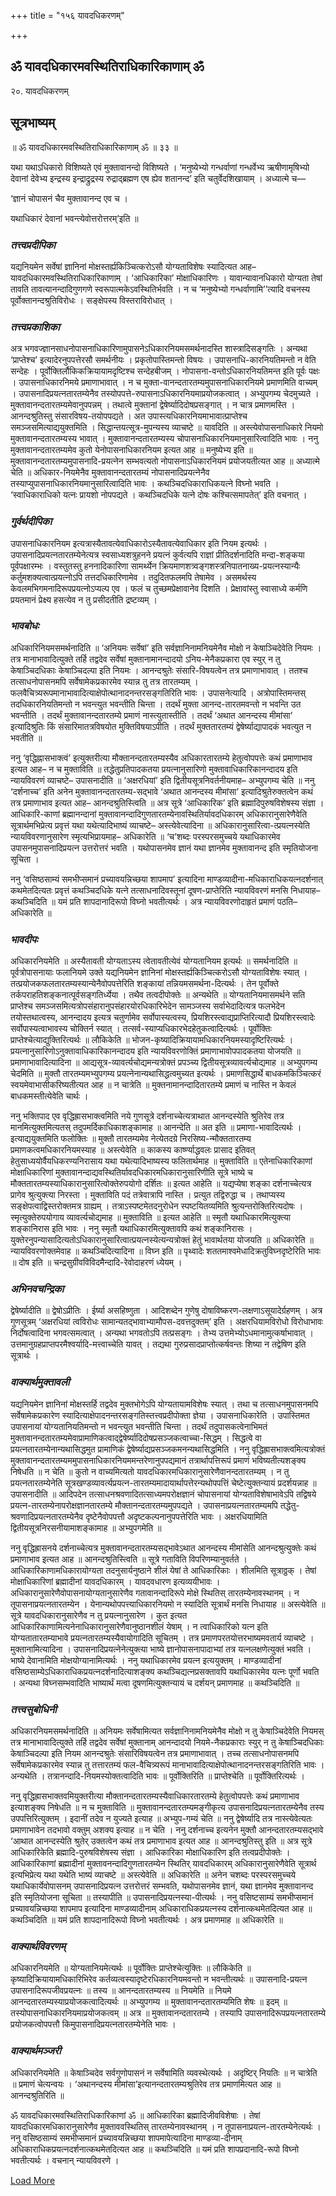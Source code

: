 +++
title = "१५६ यावदधिकरणम्"

+++


## ॐ यावदधिकारमवस्थितिराधिकारिकाणाम् ॐ

२०. यावदधिकरणम्

## सूत्रभाष्यम्

॥ ॐ यावदधिकारमवस्थितिराधिकारिकाणाम् ॐ ॥ ३३ ॥

यथा यथाऽधिकारो विशिष्यते एवं मुक्तावानन्दो विशिष्यते । ‘मनुष्येभ्यो गन्धर्वाणां गन्धर्वेभ्य ऋषीणामृषिभ्यो देवानां देवेभ्य इन्द्रस्य इन्द्राद्रुद्रस्य रुद्राद्ब्रह्मण एष ह्येव शतानन्द’ इति चतुर्वेदशिखायाम् । अध्यात्मे च—

‘ज्ञानं चोपासनं चैव मुक्तावानन्द एव च ।

यथाधिकारं देवानां भवन्त्येवोत्तरोत्तरम्’इति ॥

### ***तत्त्वप्रदीपिका***

यद्यनियमेन सर्वेषां ज्ञानिनां मोक्षस्तर्ह्यकिञ्चित्करोऽसौ योग्यताविशेषः स्यादित्यत आह–यावदधिकारमवस्थितिराधिकारिकाणाम् । ‘आधिकारिका’ मोक्षाधिकारिणः । यावान्यावानधिकारो योग्यता तेषां तावति तावत्यानन्दादिगुणगणे स्वरूपात्मकेऽवस्थितिर्भवति । न च ‘मनुष्येभ्यो गन्धर्वाणामि’’त्यादि वचनस्य पूर्वोक्तानन्दश्रुतिविरोधः । सङ्क्षेपस्य विस्तराविरोधात् ।

### ***तत्त्वप्रकाशिका***

अत्र भगवज्ज्ञानसाधनोपासनाधिकारिणामुपासनेऽधिकारनियमसमर्थनादस्ति शास्त्रादिसङ्गतिः । अन्यथा ‘प्राप्तेश्च’ इत्यादेरनुपपत्तेरसौ समर्थनीयः । प्रकृतोपास्तिमन्तो विषयः । उपासनाधि-कारनियतिमन्तो न वेति सन्देहः । पूर्वोक्तिर्लौकिकक्रियायामदृष्टिश्च सन्देहबीजम् । नोपासना-वन्तोऽधिकारनियतिमन्त इति पूर्वः पक्षः । उपासनाधिकारनिमये प्रमाणाभावात् । न च मुक्ता-वानन्दतारतम्यमुपासनाधिकारनियमे प्रमाणमिति वाच्यम् । उपासनादिप्रयत्नतारतम्येनैव तस्योपपत्ते-रुपासनाऽधिकारनियमाप्रयोजकत्वात् । अभ्युपगम्य चेदमुच्यते । मुक्तावानन्दतारतम्यमेवानुपपन्नम् । तथात्वे मुक्तानां द्वेषेर्ष्यादिदोषप्रसङ्गात् । न चात्र प्रमाणमस्ति । आनन्दश्रुतिस्तु संसारविषय-तयोपपद्यते । अत उपास्त्यधिकारनियमाभावात्प्राप्तेश्च समञ्जसमित्याद्ययुक्तमिति । सिद्धान्तयत्सूत्र-मुपन्यस्य व्याचष्टे ॥ यावदिति ॥ अस्त्येवोपासनाधिकारे नियमो मुक्तावानन्दतारतम्यस्य भावात् । मुक्तावानन्दतारतम्यस्य चोपासनाधिकारनियमानुसारित्वादिति भावः । ननु मुक्तावानन्दतारतम्यमेव कुतो येनोपासनाधिकारनियम इत्यत आह ॥ मनुष्येभ्य इति ॥ मुक्तावानन्दतारतम्यमुपासनादि-प्रयत्नेन सम्भवत्यतो नोपासनाऽधिकारनियमं प्रयोजयतीत्यत आह ॥ अध्यात्मे चेति ॥ अधिकार-नियमेनैव मुक्तावानन्दतारतम्यं नोपासनादिप्रयत्नेनैव तस्याप्युपासनाधिकारनियमानुसारित्वादिति भावः । कथञ्चिदधिकाराधिकयत्ने विघ्नो भवति । ‘स्वाधिकाराधिको यत्नः प्रायशो नोपपद्यते । कथञ्चिदधिके यत्ने दोषः कश्चित्समापतेत्’ इति वचनात् ।

### ***गुर्वर्थदीपिका***

उपासनाधिकारनियम इत्यत्रास्यैतावत्येवाधिकारोऽस्यैतावत्येवाधिकार इति नियम इत्यर्थः । उपासनादिप्रयत्नतारतम्येनेत्यत्र स्वसाध्यशत्रुहनने प्रयत्नं कुर्वत्यपि राज्ञां प्रीतिदर्शनादिति मन्दा-शङ्कया पूर्वपक्षारम्भः । वस्तुतस्तु हननादिकारिणा सामर्थ्येन क्रियमाणशत्र्वङ्गशस्त्रनिपातनाख्य-प्रयत्नस्यान्यैः कर्तुमशक्यत्वात्प्रयत्नोऽपि तत्तदधिकारिणामेव । तदुदितफलमपि तेषामेव । असमर्थस्य केवलमभिगमनादिरूपप्रयत्नोऽप्यल्प एव । फलं च तुच्छमप्रेक्षावानेव दिशति । प्रेक्षावांस्तु स्वासाध्ये कर्मणि प्रयतमानं प्रेक्ष्य हसत्येव न तु प्रसीदतीति द्रष्टव्यम् ।

### ***भावबोधः***

अधिकारिनियमसमर्थनादिति ॥ ‘अनियमः सर्वेषां’ इति सर्वज्ञानिनामनियमेनैव मोक्षो न केषाञ्चिदेवेति नियमः । तत्र मानाभावादित्युक्ते तर्हि तद्वदेव सर्वेषां मुक्तानामानन्दादयो ऽनिय-मेनैकप्रकारा एव स्युर् न तु केषाञ्चिदधिकाः केषाञ्चिदल्पा इति नियमः । आनन्दश्रुतेः संसारि-विषयत्वेन तत्र प्रमाणाभावात् । ततश्च तत्साधनोपासनमपि सर्वेषामेकप्रकारमेव स्यान्न तु तत्र तारतम्यम् । फलवैचित्र्यरूपमानाभावादित्याक्षेपोत्थानादनन्तरसङ्गतिरिति भावः । उपासनेत्यादि । अत्रोपास्तिमन्तस् तदधिकारनियतिमन्तो न भवन्त्युत भवन्तीति चिन्ता । तदर्थं मुक्ता आनन्द-तारतमवन्तो न भवन्ति उत भवन्तीति । तदर्थं मुक्तावानन्दतारतम्ये प्रमाणं नास्त्युतास्तीति । तदर्थं ‘अथात आनन्दस्य मीमांसा’ इत्यादिश्रुतिः किं संसारिमातत्रविषयोत मुक्तिविषयाऽपीति । तदर्थं मुक्ततारतम्यं द्वेषेर्ष्याद्यापादकं भवत्युत न भवतीति ॥

ननु ‘वृद्धिह्नासभाक्त्वं’ इत्युक्तरीत्या मौक्तानन्दतारतम्यस्यैव अधिकारतारतम्ये हेतुत्वोपपत्तेः कथं प्रमाणाभाव इत्यत आह– न च मुक्ताविति ॥ तद्धेतुप्रतिपादकतया प्रयत्नानुसारिणो मुक्तावाधिकारिकानन्दादय इति न्यायविवरणं व्याचष्टे– उपासनादीति ॥ ‘अक्षरधियां’ इति द्वितीयसूत्रनिवर्तनीयमाह– अभ्युपगम्य चेति ॥ ननु ‘दर्शनाच्च’ इति अनेन मुक्तावानन्दतारतम्य-सद्भावे ‘अथात आनन्दस्य मीमांसा’ इत्यादिश्रुतेरुक्तत्वेन कथं तत्र प्रमाणाभाव इत्यत आह– आनन्दश्रुतिस्त्विति ॥ अत्र सूत्रे ‘आधिकारिक’ इति ब्रह्मादिपुरुषविशेषस्य संज्ञा । आधिकारि-काणां ब्रह्मानन्दानां मुक्तावानन्दादिगुणतारतम्येनावस्थितिर्यावदधिकारम् अधिकारानुसारेणैवेति सूत्रार्थमभिप्रेत्य प्रवृत्तं यथा यथेत्यादिभाष्यं व्याचष्टे– अस्त्येवेत्यादिना ॥ अधिकारानुसारित्वा-त्प्रयत्नस्येति न्यायविवरणानुसारेण स्मृत्यभिप्रायमाह– अधिकारेति ॥ ‘च’शब्दः परस्परसमुच्चये यथाधिकारमेव उपासनमुपासनादिप्रयत्न उत्तरोत्तरं भवति । यथोपासनमेव ज्ञानं यथा ज्ञानमेव मुक्तावानन्द इति स्मृतियोजना सूचिता ।

ननु ‘वसिष्ठसाम्यं समभीप्समानं प्रच्यावयन्निच्छया शापमाप’ इत्यादिना माण्डव्यादीना-मधिकाराधिकयत्नदर्शनात् कथमेतदित्यतः प्रवृत्तं कथञ्चिदधिके यत्ने तत्साधनादिवस्तूनां दूषण-प्राप्तेरिति न्यायविवरणं मनसि निधायाह– कथञ्चिदिति ॥ यमं प्रति शापदानादिरूपो विघ्नो भवतीत्यर्थः । अत्र न्यायविवरणोदाहृतं प्रमाणं पठति– अधिकारेति ॥

### ***भावदीपः***

अधिकारनियमेति ॥ अस्यैतावती योग्यताऽस्य त्वेतावतीत्येवं योग्यतानियम इत्यर्थः ॥ समर्थनादिति ॥ पूर्वत्रोपासनायाः फलानियमे उक्ते यद्यनियमेन ज्ञानिनां मोक्षस्तर्ह्यकिञ्चित्करोऽसौ योग्यताविशेषः स्यात् । तत्प्रयोजकफलतारतम्यस्यान्येनैवोपपत्तेरिति शङ्कायां तन्नियमसमर्थना-दित्यर्थः । तेन पूर्वोक्ते तर्कपराहतिशङ्कनात्पूर्वसङ्गतिर्ध्येया । तथैव तत्वदीपोक्तेः ॥ अन्यथेति ॥ योग्यतानियमासमर्थने सति प्राप्तेश्च समञ्जसमित्यत्रोपसंहारानुपसंहारयोरधिकारिभेदेन सामञ्जस्य सर्वाभेदादित्यत्र फलभेदेन तयोस्तथात्वस्य, आनन्दादय इत्यत्र चतुर्णामेव सर्वोपास्यत्वस्य, प्रियशिरस्त्वाद्यप्राप्तिरित्यादौ प्रियशिरस्त्वादेः सर्वोपास्यत्वाभावस्य चोक्तिर्न स्यात् । तत्सर्व-स्याप्यधिकारभेदहेतुकत्वादित्यर्थः । पूर्वोक्तिः प्राप्तेश्चेत्याद्युक्तिरित्यर्थः ॥ लौकिकेति ॥ भोजन-कृष्यादिक्रियायामधिकारनियमस्यादृष्टिरित्यर्थः । प्रयत्नानुसारिणोऽनुक्तावाधिकारिकानन्दादय इति न्यायविवरणोक्तिं प्रमाणाभावोपपादकतया योजयति ॥ प्रमाणाभावादित्यादिना ॥ आद्यसूत्र-व्यावर्त्यचोद्यमन्यत्रोक्तं प्रपञ्च्य द्वितीयसूत्रव्यावर्त्यचोद्यमाह ॥ अभ्युपगम्य चेदमिति ॥ मुक्तौ तारतम्यमभ्युपगम्य प्रयत्नेनान्यथासिद्धत्वमुच्यत इत्यर्थः । प्रमाणसिद्धार्थे बाधकमकिञ्चित्करं स्वयमेवाभासीकरिष्यतीत्यत आह ॥ न चात्रेति ॥ मुक्तनामानन्दादितारतम्ये प्रमाणं च नास्ति न केवलं बाधकमस्तीत्येवेति चार्थः ।

ननु भक्तिपाद एव वृद्धिह्रासभाक्त्वमिति नये गुणसूत्रे दर्शनाच्चेत्यत्राथात आनन्दस्येति श्रुतिरेव तत्र मानमित्युक्तमित्यतस् तदुपमर्दिकाधिकाशङ्कामाह ॥ आनन्देति ॥ अत इति ॥ प्रमाणा-भावादित्यर्थः । इत्याद्ययुक्तमिति फलोक्तिः ॥ मुक्तौ तारतम्यमेव नेत्येतदग्रे निरसिष्य-न्मौक्ततारतम्य प्रमाणकत्वमधिकारनियमस्याह ॥ अस्त्येवेति ॥ काकस्य कार्ष्ण्याद्धवलः प्रासाद इतिवत् हेतुसाध्ययोर्वैयधिकरण्यनिरासाय यथा यथेत्यादिभाष्यस्य फलितार्थमाह ॥ मुक्ताविति ॥ एतेनाधिकारिकाणां मोक्षाधिकारिणां मुक्तावानन्दाद्यवस्थितिर्यावदधिकारमधिकारानुसारिणीति सूत्रे भाष्ये च मौक्ततारतम्यस्याधिकारानुसारित्वोक्तेरुपयोगो दर्शितः ॥ इत्यत आहेति ॥ यद्यप्येषा शङ्का दर्शनाच्चेत्यत्र प्रागेव श्रुत्युक्त्या निरस्ता । मुक्ताविति पदं तत्रेवात्रापि नास्ति । प्रत्युत तद्विरुद्धा च । तथाप्यस्य सङ्क्षेपत्वाद्विस्तरोक्तमत्र ग्राह्यम् । तत्राऽस्पष्टमेतदनुरोधेन स्पष्टयितव्यमिति श्रुत्यन्तरोक्तिरित्यदोषः । स्मृत्युक्तेरुपयोगाय व्यावर्त्यचोद्यमाह ॥ मुक्ताविति ॥ इत्यत आहेति ॥ स्मृतौ यथाधिकारमित्युक्त्या शङ्कानिरास इति भावः । ननु स्मृतौ यथाधिकारमित्युक्तावपि कथं शङ्कानिरासः । युक्तेरनुपन्यासादित्यतोऽधिकारानुसारित्वात्प्रयत्नस्येत्यन्यत्रोक्तं हेतुं भावार्थतया योजयति ॥ अधिकारेति ॥ न्यायविवरणोक्तमेवाह ॥ कथञ्चिदित्यादिना ॥ विघ्न इति ॥ पृथ्वादेः शततमाश्वमेधादिक्रतुविघ्नदृष्टेरिति भावः ॥ दोष इति ॥ चन्द्रसुग्रीवविविदमैन्दादि-रेवोदाहरणं ध्येयम् ।

### ***अभिनवचन्द्रिका***

द्वेषेर्ष्यादीति ॥ द्वेषोऽप्रीतिः । ईर्ष्या असहिष्णुता । आदिशब्देन गुणेषु दोषाविष्करण-लक्षणाऽसूयादेर्ग्रहणम् । अत्र गुणसूत्रम् ‘अक्षरधियां त्वविरोधः सामान्यतद्भावाभ्यामौपस-दवत्तदुक्तम्’ इति । अक्षरधियामविरोधो विरोधाभावः निर्दोषत्वादिना भगवत्समत्वात् । अन्यथा भगवतोऽपि तत्प्रसङ्गः । तेभ्य उत्तमेभ्योऽधमानामुत्कर्षाभावात् । उत्तमानुग्रहप्राप्तपरमैश्वर्यादि-मत्त्वाच्चेति यावत् । तद्यथा गुरुप्रसादप्राप्तोत्कर्षवन्तः शिष्या न तद्वेषिण इति सूत्रार्थः ।

### ***वाक्यार्थमुक्तावली***

यद्यनियमेन ज्ञानिनां मोक्षस्तर्हि तद्वदेव मुक्तभोगेऽपि योग्यतायामविशेषः स्यात् । तथा च तत्साधनमुपासनमपि सर्वेषामेकप्रकारेण स्यादित्याक्षेपादनन्तरसङ्गतिस्तत्त्वप्रदीपोक्ता ज्ञेया । उपासनाधिकारेति । उपास्तिमत उपासनायां योग्यतानियतिमन्तो न भवन्त्युत भवन्तीति चिन्ता । तदर्थं तदुपासकत्वेनाभिमतं मुक्तावानन्दतारतम्यमेवाप्रामाणिकत्वाद्द्वेषेर्ष्यादिदोषप्रसञ्जकत्वाच्चा-सिद्धम् । सिद्धत्वे वा प्रयत्नतारतम्येनान्यथासिद्धमुत प्रामाणिकं द्वेषेर्ष्याद्यप्रसञ्जकमनन्यथासिद्धमिति । ननु वृद्धिह्रासभाक्त्वमित्यत्रोक्तं मुक्तावानन्दतारतम्यममुपासनाधिकारनियममन्तरेणानुपपद्यमानं तत्रार्थापत्तिरूपं प्रमाणं भविष्यतीत्यशङ्क्य निषेधति ॥ न चेति ॥ कुतो न वाच्यमित्यतो यावदधिकारमधिकारानुसारेणैवानन्दतारतम्यम् । न तु प्रयत्नतारतम्येनेति सूत्रखण्डव्यावर्त्यप्रयत्न-तारतम्यमादायार्थापत्तेरन्यथोपपत्तिं चेष्टेत्युक्तन्यायं प्रदर्शयन्नाह ॥ उपासनादीति ॥ आदिपदेन तत्साधनश्रवणादितत्साध्यमपरोक्षज्ञानं चोपासनायां योग्यताविशेषाभावेऽपि तद्विषये प्रयत्न-तारतम्येनापरोक्षज्ञानतारतम्ये मौक्तानन्दतारतम्यमुपपद्यते । उपासनाप्रयत्नतारतम्यमपि तद्धेतु-श्रवणादिप्रयत्नतारतम्येनैव दृष्टेनैवोपपत्तौ अदृष्टकल्पनानुपपत्तेरिति भावः । अक्षरधियामिति द्वितीयसूत्रनिरसनीयामाशङ्कामाह ॥ अभ्युपगमेति ॥

ननु वृद्धिह्रासनये दर्शनाच्चेत्यत्र मुक्तावानन्दतारतम्यसद्भावेऽथात आनन्दस्य मीमांसेति आनन्दश्रुत्युक्तेः कथं प्रमाणाभाव इत्यत आह ॥ आनन्दश्रुतिस्त्विति ॥ सूत्रे गताविति विपरिणम्यानुवर्तते । आधिकारिकाणामधिकारायोग्यता तदनुसार्यनुष्ठाने शीलं येषां ते आधिकारिकाः । शीलमिति सूत्राठ्ठक् । तेषां मोक्षाधिकारिणां ब्रह्मादीनां यावदधिकारम् । यावदवधारण इत्यव्ययीभावः । अधिकारानुसारेणैवोपासनायोग्यतानुसारेणैव गतावानन्दादिरूपे मोक्षे स्थितिस् तारतम्येनावस्थानम् । न तूपासनाप्रयत्नतारतम्येन । येनान्यथोपपत्त्याधिकारनियमो न स्यादिति सूत्रार्थं मनसि निधायाह ॥ अस्त्येवेति ॥ सूत्रे यावदधिकारानुसारेणैव न तु प्रयत्नानुसारेण । कुत इत्यत आधिकारिकाणामित्यनेनाधिकारानुसारेणैवानुष्ठानशीलं येषाम् । न त्वाधिकारिको यत्न इति योग्यतातारतम्याभावे प्रयत्नतारतम्यस्यैवायोगादिति सूचितम् । तत्र प्रमाणपरतयोत्तरभाष्यमवतार्य व्याचष्टे । मुक्तानामित्यादिना । उपासनादिप्रयत्नेनेत्युक्त्या भाष्ये ज्ञानोपासनापादाभ्यां तत्र यत्नलक्षणेत्युक्तं भवति । भाष्ये देवानामिति मोक्षयोग्यानामित्यर्थः । ननु यथाधिकारमेव प्रयत्न इत्ययुक्तम् । माण्डव्यादीनां वसिष्ठसाम्येऽधिकाराधिकप्रयत्नदर्शनादित्याशङ्क्य कथञ्चिद्यत्नप्रसक्तावपि यथाधिकारमेव यत्नः पूर्णो भवति । अन्यथा विघ्नसम्भवादिति भाष्यार्थं मत्वा दूषणमित्युक्तन्यायं च दर्शयन् प्रमाणमाह ॥ कथञ्चिदिति ॥

### ***तत्त्वसुबोधिनी***

अधिकारनियमसमर्थनादिति ॥ अनियमः सर्वेषामित्यत सर्वज्ञानिनामनियमेनैव मोक्षो न तु केषाञ्चिदेवेति नियमस् तत्र मानाभावादित्युक्ते तर्हि तद्वदेव सर्वेषां मुक्तानाम् आनन्दादयो नियमे-नैकप्रकाराः स्युर् न तु केषाञ्चिदधिकाः केषाञ्चिदल्पा इति नियम आनन्दश्रुतेः संसारिविषयत्वेन तत्र प्रमाणाभावात् । तच्च तत्साधनोपासनमपि सर्वेषामेकप्रकारमेव स्यान्न तु तत्तारतम्यं फल-वैचित्र्यरूपं मानाभावादित्याक्षेपोत्थानादनन्तरसङ्गतिरिति भावः । अन्यथेति । तत्रानन्दादि-नियमस्योक्तत्वादिति भावः ॥ पूर्वोक्तिरिति ॥ प्राप्तेश्चेति ॥ पूर्वोक्तिरित्यर्थः ।

ननु वृद्धिह्रासभाक्तवमियुक्तरीत्या मौक्तानन्दतारतम्यस्यैवाधिकारतारतम्ये हेतुत्वोपपत्तेः कथं प्रमाणाभाव इत्याशङ्क्य निषेधति ॥ न च मुक्ताविति ॥ मुक्तावानन्दतारतम्यमङ्गीकृत्य उपासनादिप्रयत्नतारतम्येनैव तस्य उपपत्तिरित्युक्तम् । इदानीं तदेव न युज्यते इत्याह ॥ अभ्युप-गम्यं चेति ॥ ननु द्वेषेर्ष्यादि तत्र नास्त्येवेत्यतः प्रमाणाभावेन तदभावो वक्तुम् अशक्य इत्याह ॥ न चेति । ननु दर्शनाच्च इत्यनेन मुक्तौ आनन्दतारतम्यसद्भावे ‘आथात आनन्दस्येति श्रुतेर् उक्तत्वेन कथं तत्र प्रमाणाभाव इत्यत आह ॥ आनन्दश्रुतिस्तु इति ॥ अत्र सूत्रे आधिकारिकेति ब्रह्मादि-पुरुषविशेषस्य संज्ञा । आधिकारिका मोक्षाधिकारिण इति तत्वप्रदीपोक्तेः । आधिकारिकाणां ब्रह्मादीनां मुक्तावनन्दादिगुणतारतम्येन स्थितिर् यावदधिकारम् अधिकारानुसारेणैवेति सूत्रार्थ इत्यभिप्रेत्य यथा यथेति भाष्यं व्याचष्टे ॥ अस्त्येवेति ॥ अधिकारेति ॥ अनेन चशब्दः परस्परसमुच्चये यथाधिकार्येवोपासनम् उपासनादिप्रयत्न उत्तरोत्तरं सम्भवति, यथोपासनमेव ज्ञानं, यथा ज्ञानमेव मुक्तावानन्द इति स्मृतियोजना सूचिता ॥ तस्यापीति ॥ उपासनादिप्रयत्नस्या-पीत्यर्थः । ननु वसिष्टसाम्यं समभीप्समानं प्रच्यावयन्निच्छया शापमाप इत्यादिना माण्डव्यादीनाम् अधिकाराधिकप्रयत्नस्य दर्शनात्कथमेतदित्यत आह ॥ कथञ्चिदिति ॥ यमं प्रति शापदानादिरूपो विघ्नो भवतीत्यर्थः । अत्र प्रमाणमाह ॥ अधिकारेति ॥

### ***वाक्यार्थविवरणम्***

अधिकारनियमेति ॥ योग्यतानियमेत्यर्थः ॥ पूर्वोक्तिः प्राप्तेश्चेत्युक्तिः ॥ लौकिकेति ॥ कृष्यादिक्रियायामधिकारिभिरेव कर्तव्यत्वस्यादृष्टेरधिकारनियमवन्तो न भवन्तीत्यर्थः ॥ उपासनादि-प्रयत्न उपासनादिरूपजीवप्रयत्नः ॥ तस्य ॥ आनन्दतारतम्यस्य ॥ नियमेति ॥ नियमे आनन्दतारतम्यस्याप्रयोजकत्वादित्यर्थः ॥ अभ्युपगम्य ॥ मुक्तावानन्दतारतम्यमिति शेषः ॥ इदम् ॥ तस्योपासनाधिकारनियमाप्रयोजकत्वम् ॥ अत्र ॥ मुक्तावानन्दतारतम्ये । तस्यापि उपासनादिरूपप्रयत्नतारतम्ये प्रयोजकत्वोपपत्तौ किमुपासनादिप्रयत्नतारतम्येनेति भावः ।

### ***वाक्यार्थमञ्जरी***

अधिकारनियमेति ॥ केषाञ्चिदेव सर्वगुणोपासनं न सर्वेषामिति व्यवस्थेत्यर्थः । अदृष्टिर् नियतिः ॥ न चात्रेति ॥ प्रमाणं चेत्यन्वयः । ‘अथानन्दस्य मीमांसा’इत्यानन्दतारतम्यश्रुतिरेव तत्र प्रमाणमित्यत आह ॥ आनन्दश्रुतिरिति ॥

ॐ यावदधिकारमवस्थितिराधिकारिकाणां ॐ ॥ आधिकारिका ब्रह्मादिजीवविशेषाः । तेषां यावदधिकारमधिकारानुसारेणैव मुक्ताववस्थितिस् तारतम्येनावस्थानम् । न तूपासनाप्रयत्न-तारतम्येनेत्यर्थः । ननु वसिष्ठसाम्यं समभीप्समानं प्रच्यावयन्निच्छया शापमापेत्यादिना माण्डव्या-दीनाम् अधिकाराधिकप्रयत्नदर्शनात्कथमेतदित्यत आह ॥ कथञ्चिदिति ॥ यमं प्रति शापप्रदानादि-रूपो विघ्नो भवतीत्यर्थः । वचनान् न्यायविवरणे ।





[Load More](javaऽcriptःvoid(0))

